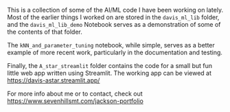 This is a collection of some of the AI/ML code I have been working on lately.  Most of the earlier things I worked on are stored in the `davis_ml_lib` folder, and the `davis_ml_lib_demo` Notebook serves as a demonstration of some of the contents of that folder.

The `kNN_and_parameter_tuning` notebook, while simple, serves as a better example of more recent work, particularly in the documentation and testing.

Finally, the `A_star_streamlit` folder contains the code for a small but fun little web app written using Streamlit.  The working app can be viewed at https://davis-astar.streamlit.app/

For more info about me or to contact, check out https://www.sevenhillsmt.com/jackson-portfolio
